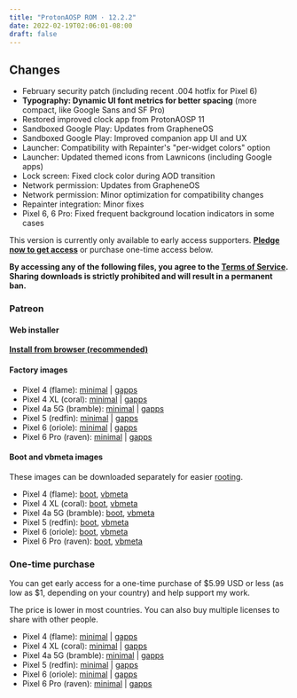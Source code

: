 ```yaml
---
title: "ProtonAOSP ROM · 12.2.2"
date: 2022-02-19T02:06:01-08:00
draft: false
---
```


## Changes

- February security patch (including recent .004 hotfix for Pixel 6)
- **Typography: Dynamic UI font metrics for better spacing** (more compact, like Google Sans and SF Pro)
- Restored improved clock app from ProtonAOSP 11
- Sandboxed Google Play: Updates from GrapheneOS
- Sandboxed Google Play: Improved companion app UI and UX
- Launcher: Compatibility with Repainter's "per-widget colors" option
- Launcher: Updated themed icons from Lawnicons (including Google apps)
- Lock screen: Fixed clock color during AOD transition
- Network permission: Updates from GrapheneOS
- Network permission: Minor optimization for compatibility changes
- Repainter integration: Minor fixes
- Pixel 6, 6 Pro: Fixed frequent background location indicators in some cases

This version is currently only available to early access supporters. **[Pledge now to get access](https://patreon.com/kdrag0n)** or purchase one-time access below.

**By accessing any of the following files, you agree to the [Terms of Service](https://kdrag0n.dev/terms-of-service). Sharing downloads is strictly prohibited and will result in a permanent ban.**

### Patreon

#### Web installer

**[Install from browser (recommended)](https://patreon.kdrag0n.dev/protonaosp-install/)**

#### Factory images

- Pixel 4 (flame): [minimal](https://patreon.kdrag0n.dev/exclusive/proton-aosp_flame-factory_12.2.2-test1.zip) | [gapps](https://patreon.kdrag0n.dev/exclusive/proton-aosp_flame-factory_12.2.2-test1-gapps.zip)
- Pixel 4 XL (coral): [minimal](https://patreon.kdrag0n.dev/exclusive/proton-aosp_coral-factory_12.2.2-test1.zip) | [gapps](https://patreon.kdrag0n.dev/exclusive/proton-aosp_coral-factory_12.2.2-test1-gapps.zip)
- Pixel 4a 5G (bramble): [minimal](https://patreon.kdrag0n.dev/exclusive/proton-aosp_bramble-factory_12.2.2-test1.zip) | [gapps](https://patreon.kdrag0n.dev/exclusive/proton-aosp_bramble-factory_12.2.2-test1-gapps.zip)
- Pixel 5 (redfin): [minimal](https://patreon.kdrag0n.dev/exclusive/proton-aosp_redfin-factory_12.2.2-test1.zip) | [gapps](https://patreon.kdrag0n.dev/exclusive/proton-aosp_redfin-factory_12.2.2-test1-gapps.zip)
- Pixel 6 (oriole): [minimal](https://patreon.kdrag0n.dev/exclusive/proton-aosp_oriole-factory_12.2.2-test1.zip) | [gapps](https://patreon.kdrag0n.dev/exclusive/proton-aosp_oriole-factory_12.2.2-test1-gapps.zip)
- Pixel 6 Pro (raven): [minimal](https://patreon.kdrag0n.dev/exclusive/proton-aosp_raven-factory_12.2.2-test1.zip) | [gapps](https://patreon.kdrag0n.dev/exclusive/proton-aosp_raven-factory_12.2.2-test1-gapps.zip)

#### Boot and vbmeta images

These images can be downloaded separately for easier [rooting](../../advanced/rooting.md).

- Pixel 4 (flame): [boot](https://patreon.kdrag0n.dev/protonaosp-boot/proton-aosp_flame-factory_12.2.2-test1_boot.img), [vbmeta](https://patreon.kdrag0n.dev/protonaosp-boot/proton-aosp_flame-factory_12.2.2-test1_vbmeta.img)
- Pixel 4 XL (coral): [boot](https://patreon.kdrag0n.dev/protonaosp-boot/proton-aosp_coral-factory_12.2.2-test1_boot.img), [vbmeta](https://patreon.kdrag0n.dev/protonaosp-boot/proton-aosp_coral-factory_12.2.2-test1_vbmeta.img)
- Pixel 4a 5G (bramble): [boot](https://patreon.kdrag0n.dev/protonaosp-boot/proton-aosp_bramble-factory_12.2.2-test1_boot.img), [vbmeta](https://patreon.kdrag0n.dev/protonaosp-boot/proton-aosp_bramble-factory_12.2.2-test1_vbmeta.img)
- Pixel 5 (redfin): [boot](https://patreon.kdrag0n.dev/protonaosp-boot/proton-aosp_redfin-factory_12.2.2-test1_boot.img), [vbmeta](https://patreon.kdrag0n.dev/protonaosp-boot/proton-aosp_redfin-factory_12.2.2-test1_vbmeta.img)
- Pixel 6 (oriole): [boot](https://patreon.kdrag0n.dev/protonaosp-boot/proton-aosp_oriole-factory_12.2.2-test1_boot.img), [vbmeta](https://patreon.kdrag0n.dev/protonaosp-boot/proton-aosp_oriole-factory_12.2.2-test1_vbmeta.img)
- Pixel 6 Pro (raven): [boot](https://patreon.kdrag0n.dev/protonaosp-boot/proton-aosp_raven-factory_12.2.2-test1_boot.img), [vbmeta](https://patreon.kdrag0n.dev/protonaosp-boot/proton-aosp_raven-factory_12.2.2-test1_vbmeta.img)

### One-time purchase

You can get early access for a one-time purchase of $5.99 USD or less (as low as $1, depending on your country) and help support my work.

The price is lower in most countries. You can also buy multiple licenses to share with other people.

- Pixel 4 (flame): [minimal](https://patreon.kdrag0n.dev/buy/exclusive/proton-aosp_flame-factory_12.2.2-test1.zip) | [gapps](https://patreon.kdrag0n.dev/buy/exclusive/proton-aosp_flame-factory_12.2.2-test1-gapps.zip)
- Pixel 4 XL (coral): [minimal](https://patreon.kdrag0n.dev/buy/exclusive/proton-aosp_coral-factory_12.2.2-test1.zip) | [gapps](https://patreon.kdrag0n.dev/buy/exclusive/proton-aosp_coral-factory_12.2.2-test1-gapps.zip)
- Pixel 4a 5G (bramble): [minimal](https://patreon.kdrag0n.dev/buy/exclusive/proton-aosp_bramble-factory_12.2.2-test1.zip) | [gapps](https://patreon.kdrag0n.dev/buy/exclusive/proton-aosp_bramble-factory_12.2.2-test1-gapps.zip)
- Pixel 5 (redfin): [minimal](https://patreon.kdrag0n.dev/buy/exclusive/proton-aosp_redfin-factory_12.2.2-test1.zip) | [gapps](https://patreon.kdrag0n.dev/buy/exclusive/proton-aosp_redfin-factory_12.2.2-test1-gapps.zip)
- Pixel 6 (oriole): [minimal](https://patreon.kdrag0n.dev/buy/exclusive/proton-aosp_oriole-factory_12.2.2-test1.zip) | [gapps](https://patreon.kdrag0n.dev/buy/exclusive/proton-aosp_oriole-factory_12.2.2-test1-gapps.zip)
- Pixel 6 Pro (raven): [minimal](https://patreon.kdrag0n.dev/buy/exclusive/proton-aosp_raven-factory_12.2.2-test1.zip) | [gapps](https://patreon.kdrag0n.dev/buy/exclusive/proton-aosp_raven-factory_12.2.2-test1-gapps.zip)
